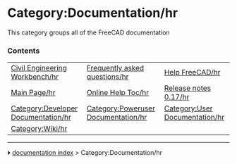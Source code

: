 # Category:Documentation/hr
This category groups all of the FreeCAD documentation

### Contents

|     |     |     |
| --- | --- | --- |
| [Civil Engineering Workbench/hr](Civil_Engineering_Workbench/hr.md) | [Frequently asked questions/hr](Frequently_asked_questions/hr.md) | [Help FreeCAD/hr](Help_FreeCAD/hr.md) |
| [Main Page/hr](Main_Page/hr.md) | [Online Help Toc/hr](Online_Help_Toc/hr.md) | [Release notes 0.17/hr](Release_notes_0.17/hr.md) |
| [Category:Developer Documentation/hr](Category_Developer_Documentation/hr.md) | [Category:Poweruser Documentation/hr](Category_Poweruser_Documentation/hr.md) | [Category:User Documentation/hr](Category_User_Documentation/hr.md) |
| [Category:Wiki/hr](Category_Wiki/hr.md) |



---
⏵ [documentation index](../README.md) > Category:Documentation/hr
